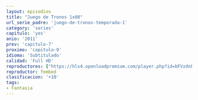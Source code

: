 ```yaml
---
layout: episodios
title: "Juego de Tronos 1x08"
url_serie_padre: 'juego-de-tronos-temporada-1'
category: 'series'
capitulo: 'yes'
anio: '2011'
prev: 'capitulo-7'
proximo: 'capitulo-9'
idioma: 'Subtitulado'
calidad: 'Full HD'
reproductores: ["https://hls4.openloadpremium.com/player.php?id=bFVzdnFtbTRVZFI2TjFYc0dKMkJ6c0hrdGtZMm5QeHV6aHBWV0o1MkJtOTVsNmdOSUphbjdMbVhZZTFxWURWYnF2UmxjZ01MWmhkZVQrVEpnbXBZMXc9PQ&sub=https://sub.cuevana2.io/vtt-sub/sub7/Game.Of.Thrones.S01E08.vtt"]
reproductor: fembed
clasificacion: '+10'
tags:
- Fantasia
---
```












